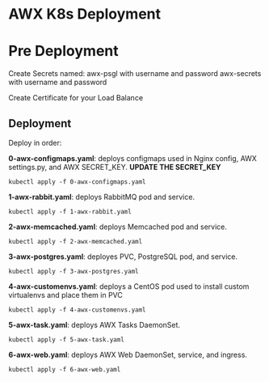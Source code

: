 # AWX K8s Deployment

# Pre Deployment
Create Secrets named:
awx-psgl with username and password
awx-secrets with username and password

Create Certificate for your Load Balance

## Deployment
Deploy in order:

**0-awx-configmaps.yaml**: deploys configmaps used in Nginx config, AWX settings.py, and AWX SECRET_KEY.
**UPDATE THE SECRET_KEY**
```
kubectl apply -f 0-awx-configmaps.yaml
```

**1-awx-rabbit.yaml**: deploys RabbitMQ pod and service.
```
kubectl apply -f 1-awx-rabbit.yaml
```

**2-awx-memcached.yaml**: deploys Memcached pod and service.
```
kubectl apply -f 2-awx-memcached.yaml
```

**3-awx-postgres.yaml**: deployes PVC, PostgreSQL pod, and service.
```
kubectl apply -f 3-awx-postgres.yaml
```

**4-awx-customenvs.yaml**: deploys a CentOS pod used to install custom virtualenvs and place them in PVC
```
kubectl apply -f 4-awx-customenvs.yaml
```

**5-awx-task.yaml**: deploys AWX Tasks DaemonSet.
```
kubectl apply -f 5-awx-task.yaml
```

**6-awx-web.yaml**: deploys AWX Web DaemonSet, service, and ingress. 
```
kubectl apply -f 6-awx-web.yaml
```